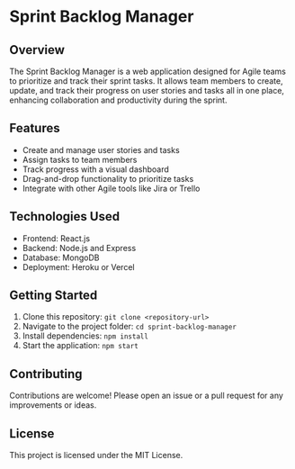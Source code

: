 # Sprint Backlog Manager

## Overview
The Sprint Backlog Manager is a web application designed for Agile teams to prioritize and track their sprint tasks. It allows team members to create, update, and track their progress on user stories and tasks all in one place, enhancing collaboration and productivity during the sprint.

## Features
- Create and manage user stories and tasks
- Assign tasks to team members
- Track progress with a visual dashboard
- Drag-and-drop functionality to prioritize tasks
- Integrate with other Agile tools like Jira or Trello

## Technologies Used
- Frontend: React.js
- Backend: Node.js and Express
- Database: MongoDB
- Deployment: Heroku or Vercel

## Getting Started
1. Clone this repository: `git clone <repository-url>`
2. Navigate to the project folder: `cd sprint-backlog-manager`
3. Install dependencies: `npm install`
4. Start the application: `npm start`

## Contributing
Contributions are welcome! Please open an issue or a pull request for any improvements or ideas. 

## License
This project is licensed under the MIT License.
